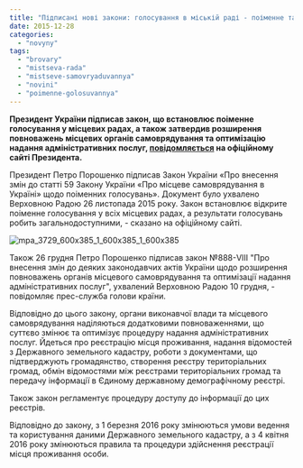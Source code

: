 ```yaml
---
title: "Підписані нові закони: голосування в міській раді - поіменне та відкрите, адмінпослуги стануть ближчими до людей"
date: 2015-12-28
categories: 
  - "novyny"
tags: 
  - "brovary"
  - "mistseva-rada"
  - "mistseve-samovryaduvannya"
  - "novini"
  - "poimenne-golosuvannya"
---
```


**Президент України підписав закон, що встановлює поіменне голосування у місцевих радах, а також затвердив розширення повноважень місцевих органів самоврядування та оптимізацію надання адміністративних послуг, [повідомляється](http://www.president.gov.ua/) на офіційному сайті Президента.**

Президент Петро Порошенко підписав Закон України «Про внесення змін до статті 59 Закону України «Про місцеве самоврядування в Україні» щодо поіменних голосувань». Документ було ухвалено Верховною Радою 26 листопада 2015 року. Закон встановлює відкрите поіменне голосування у всіх місцевих радах, а результати голосувань робить загальнодоступними, - сказано на офіційному сайті.

![mpa_3729_600x385_1_600x385_1_600x385](https://mpz.brovary.org/wp-content/uploads/2015/12/mpa_3729_600x385_1_600x385_1_600x385.jpg)

Також 26 грудня Петро Порошенко підписав закон №888-VІІІ "Про внесення змін до деяких законодавчих актів України щодо розширення повноважень органів місцевого самоврядування та оптимізації надання адміністративних послуг", ухвалений Верховною Радою 10 грудня, - повідомляє прес-служба голови країни.

Відповідно до цього закону, органи виконавчої влади та місцевого самоврядування наділяються додатковими повноваженнями, що суттєво змінює та оптимізує процедуру надання адміністративних послуг. Йдеться про реєстрацію місця проживання, надання відомостей з Державного земельного кадастру, роботи з документами, що підтверджують громадянство, створення реєстру територіальних громад, обмін відомостями між реєстрами територіальних громад та передачу інформації в Єдиному державному демографічному реєстрі.

Також закон регламентує процедуру доступу до інформації до цих реєстрів.

Відповідно до закону, з 1 березня 2016 року змінюються умови ведення та користування даними Державного земельного кадастру, а з 4 квітня 2016 року змінюються правила та процедури здійснення реєстрації місця проживання особи.
